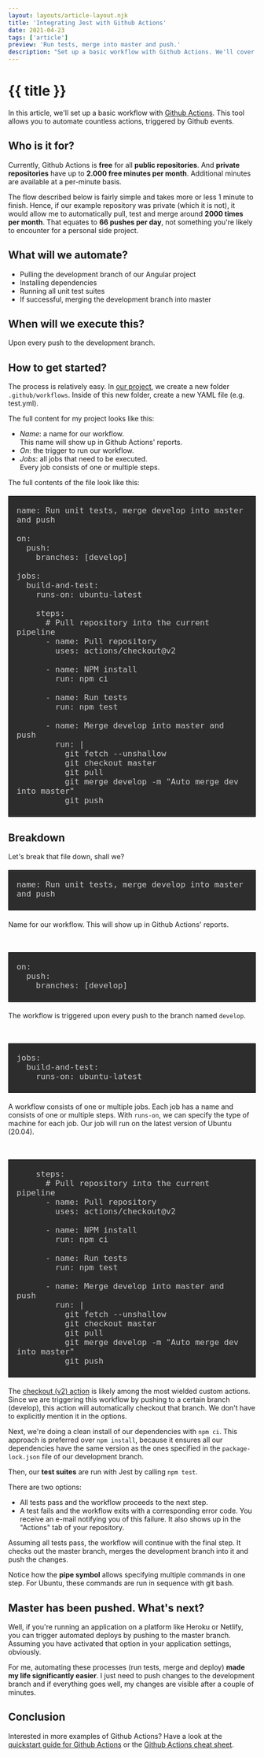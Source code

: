 ```yaml
---
layout: layouts/article-layout.njk
title: 'Integrating Jest with Github Actions'
date: 2021-04-23
tags: ['article']
preview: 'Run tests, merge into master and push.'
description: "Set up a basic workflow with Github Actions. We'll cover how to automate running tests (Jest) on a development branch, merging into master and pushing."
---
```


# {{ title }}

In this article, we'll set up a basic workflow with [Github Actions](https://github.com/features/actions). This tool allows you to automate countless actions, triggered by Github events.

## Who is it for?

Currently, Github Actions is **free** for all **public repositories**. And **private repositories** have up to **2.000 free minutes per month**. Additional minutes are available at a per-minute basis.

The flow described below is fairly simple and takes more or less 1 minute to finish. Hence, if our example repository was private (which it is not), it would allow me to automatically pull, test and merge around **2000 times per month**. That equates to **66 pushes per day**, not something you're likely to encounter for a personal side project.

## What will we automate?

- Pulling the development branch of our Angular project
- Installing dependencies
- Running all unit test suites
- If successful, merging the development branch into master

## When will we execute this?

Upon every push to the development branch.

## How to get started?

The process is relatively easy. In [our project](https://github.com/carlos-ds/iban), we create a new folder <code class="inline-code">.github/workflows</code>. Inside of this new folder, create a new YAML file (e.g. test.yml).

The full content for my project looks like this:

- _Name_: a name for our workflow.  
  This name will show up in Github Actions' reports.
- _On_: the trigger to run our workflow.
- _Jobs_: all jobs that need to be executed.  
  Every job consists of one or multiple steps.

The full contents of the file look like this:

<pre style="padding: 0 1rem; color: #ccc; background: #2d2d2d; border: 1px solid black; font-size: 1.2rem;">
<code>
name: Run unit tests, merge develop into master and push

on:
  push:
    branches: [develop]

jobs:
  build-and-test:
    runs-on: ubuntu-latest

    steps:
      # Pull repository into the current pipeline
      - name: Pull repository
        uses: actions/checkout@v2

      - name: NPM install
        run: npm ci

      - name: Run tests
        run: npm test

      - name: Merge develop into master and push
        run: |
          git fetch --unshallow
          git checkout master
          git pull
          git merge develop -m "Auto merge dev into master"
          git push
</code>
</pre>

## Breakdown

Let's break that file down, shall we?

<pre style="padding: 0 1rem; color: #ccc; background: #2d2d2d; border: 1px solid black; font-size: 1.2rem;">
<code>
name: Run unit tests, merge develop into master and push
</code>
</pre>

Name for our workflow. This will show up in Github Actions' reports.

<pre style="margin-top: 3rem; padding: 0 1rem; color: #ccc; background: #2d2d2d; border: 1px solid black; font-size: 1.2rem;">
<code>
on:
  push:
    branches: [develop]
</code>
</pre>

The workflow is triggered upon every push to the branch named <code class="inline-code">develop</code>.

<pre style="margin-top: 3rem; padding: 0 1rem; color: #ccc; background: #2d2d2d; border: 1px solid black; font-size: 1.2rem;">
<code>
jobs:
  build-and-test:
    runs-on: ubuntu-latest
</code>
</pre>

A workflow consists of one or multiple jobs. Each job has a name and consists of one or multiple steps. With <code class="inline-code">runs-on</code>, we can specify the type of machine for each job. Our job will run on the latest version of Ubuntu (20.04).

<pre style="margin-top: 3rem; padding: 0 1rem; color: #ccc; background: #2d2d2d; border: 1px solid black; font-size: 1.2rem;">
<code>
    steps:
      # Pull repository into the current pipeline
      - name: Pull repository
        uses: actions/checkout@v2

      - name: NPM install
        run: npm ci

      - name: Run tests
        run: npm test

      - name: Merge develop into master and push
        run: |
          git fetch --unshallow
          git checkout master
          git pull
          git merge develop -m "Auto merge dev into master"
          git push
</code>
</pre>

The [checkout (v2) action](https://github.com/actions/checkout) is likely among the most wielded custom actions. Since we are triggering this workflow by pushing to a certain branch (develop), this action will automatically checkout that branch. We don't have to explicitly mention it in the options.

Next, we're doing a clean install of our dependencies with <code class="inline-code">npm ci</code>. This approach is preferred over <code class="inline-code">npm install</code>, because it ensures all our dependencies have the same version as the ones specified in the <code class="inline-code">package-lock.json</code> file of our development branch.

Then, our **test suites** are run with Jest by calling <code class="inline-code">npm test</code>.

There are two options:

- All tests pass and the workflow proceeds to the next step.
- A test fails and the workflow exits with a corresponding error code. You receive an e-mail notifying you of this failure. It also shows up in the "Actions" tab of your repository.

Assuming all tests pass, the workflow will continue with the final step. It checks out the master branch, merges the development branch into it and push the changes.

Notice how the **pipe symbol** allows specifying multiple commands in one step. For Ubuntu, these commands are run in sequence with git bash.

## Master has been pushed. What's next?

Well, if you're running an application on a platform like Heroku or Netlify, you can trigger automated deploys by pushing to the master branch. Assuming you have activated that option in your application settings, obviously.

For me, automating these processes (run tests, merge and deploy) **made my life significantly easier**. I just need to push changes to the development branch and if everything goes well, my changes are visible after a couple of minutes.

## Conclusion

Interested in more examples of Github Actions? Have a look at the [quickstart guide for Github Actions](https://docs.github.com/en/actions/quickstart) or the [Github Actions cheat sheet](https://resources.github.com/whitepapers/GitHub-Actions-Cheat-sheet/).
